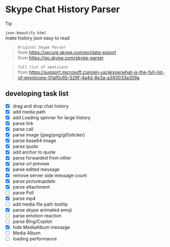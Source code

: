 # Skype Chat History Parser

> [!TIP]
> `json-beautify.html`  
> make history json easy to read

> `Original Skype Parser`  
> from https://secure.skype.com/en/data-export  
> from https://go.skype.com/skype-parser

> `full list of emoticons`  
> from https://support.microsoft.com/en-us/skype/what-is-the-full-list-of-emoticons-01af0c65-529f-4a4d-8e3a-a393033a359a

## developing task list
- [x] drag and drop chat history
- [x] add media path
- [x] add Loading spinner for large history
- [x] parse link
- [x] parse call
- [x] parse image (jpeg/png/gif/sticker)
- [x] parse base64 image
- [x] parse quote
- [x] add anchor to quote
- [x] parse forwarded from other
- [x] parse url preview
- [x] parse edited message
- [x] remove server side message count
- [x] parse pictureupdate
- [x] parse attachment
- [ ] parse Poll
- [x] parse mp4
- [ ] add media file path tooltip
- [x] parse skype animated emoji
- [ ] parse emotion reaction
- [ ] parse Bing/Copilot
- [x] hide MediaAlbum message
- [ ] Media Album
- [ ] loading performance
